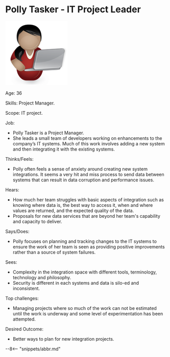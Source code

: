 <!-- SPDX-License-Identifier: CC-BY-4.0 -->
<!-- Copyright Contributors to the ODPi Egeria project. -->

# Polly Tasker - IT Project Leader

![Icon](polly-tasker.png)

Age: 36

Skills: Project Manager.

Scope: IT project.

Job:

* Polly Tasker is a Project Manager.  
* She leads a small team of developers working on enhancements
to the company’s IT systems.
Much of this work involves adding a new system and then
integrating it with the existing systems.

Thinks/Feels:

* Polly often feels a sense of anxiety around creating new system integrations.
It seems a very hit and miss process to send data between systems
that can result in data corruption and performance issues.

Hears:

* How much her team struggles with basic aspects of integration such as
knowing where data is, the best way to access it, when and where
values are returned, and the expected quality of the data.
* Proposals for new data services that are beyond her team's
capability and capacity to deliver.

Says/Does:

* Polly focuses on planning and tracking changes to the IT systems
to ensure the work of her team is seen as providing positive
improvements rather than a source of system failures.

Sees:

* Complexity in the integration space with different tools,
terminology, technology and philosophy.
* Security is different in each systems and data is silo-ed and inconsistent.

Top challenges:

* Managing projects where so much of the work can not be estimated
until the work is underway and some level of experimentation has been attempted.

Desired Outcome:

* Better ways to plan for new integration projects.


--8<-- "snippets/abbr.md"